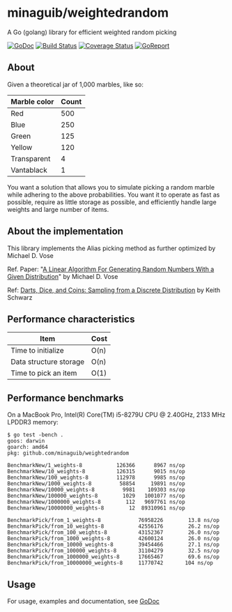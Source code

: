 # minaguib/weightedrandom

A Go (golang) library for efficient weighted random picking

[![GoDoc](https://godoc.org/github.com/minaguib/weightedrandom?status.svg)](https://godoc.org/github.com/minaguib/weightedrandom)
[![Build Status](https://travis-ci.org/minaguib/weightedrandom.svg)](https://travis-ci.org/minaguib/weightedrandom)
[![Coverage Status](https://coveralls.io/repos/github/minaguib/weightedrandom/badge.svg?branch=master)](https://coveralls.io/github/minaguib/weightedrandom?branch=master)
[![GoReport](https://goreportcard.com/badge/github.com/minaguib/weightedrandom)](https://goreportcard.com/report/github.com/minaguib/weightedrandom)

## About

Given a theoretical jar of 1,000 marbles, like so:

|Marble color|Count|
|---|---|
|Red|500|
|Blue|250|
|Green|125|
|Yellow|120|
|Transparent|4|
|Vantablack|1|

You want a solution that allows you to simulate picking a random marble while adhering to the above probabilities.  You want it to operate as fast as possible, require as little storage as possible, and efficiently handle large weights and large number of items.


## About the implementation

This library implements the Alias picking method as further optimized by Michael D. Vose

Ref. Paper: "[A Linear Algorithm For Generating Random Numbers With a Given Distribution](https://pdfs.semanticscholar.org/f65b/cde1fcf82e05388b31de80cba10bf65acc07.pdf)" by Michael D. Vose

Ref: [Darts, Dice, and Coins: Sampling from a Discrete Distribution](https://www.keithschwarz.com/darts-dice-coins/) by Keith Schwarz

## Performance characteristics

|Item|Cost|
|---|---|
|Time to initialize|O(n)|
|Data structure storage|O(n)|
|Time to pick an item|O(1)|

## Performance benchmarks

On a MacBook Pro, Intel(R) Core(TM) i5-8279U CPU @ 2.40GHz, 2133 MHz LPDDR3 memory:

```
$ go test -bench .
goos: darwin
goarch: amd64
pkg: github.com/minaguib/weightedrandom

BenchmarkNew/1_weights-8           126366      8967 ns/op
BenchmarkNew/10_weights-8          126315      9015 ns/op
BenchmarkNew/100_weights-8         112978      9985 ns/op
BenchmarkNew/1000_weights-8         58854     19891 ns/op
BenchmarkNew/10000_weights-8         9981    109303 ns/op
BenchmarkNew/100000_weights-8        1029   1001077 ns/op
BenchmarkNew/1000000_weights-8        112   9697761 ns/op
BenchmarkNew/10000000_weights-8        12  89310961 ns/op

BenchmarkPick/from_1_weights-8            76958226        13.8 ns/op
BenchmarkPick/from_10_weights-8           42556176        26.2 ns/op
BenchmarkPick/from_100_weights-8          43152367        26.0 ns/op
BenchmarkPick/from_1000_weights-8         42600124        26.0 ns/op
BenchmarkPick/from_10000_weights-8        39454466        27.1 ns/op
BenchmarkPick/from_100000_weights-8       31104279        32.5 ns/op
BenchmarkPick/from_1000000_weights-8      17665467        69.6 ns/op
BenchmarkPick/from_10000000_weights-8     11770742       104 ns/op
```

## Usage

For usage, examples and documentation, see [GoDoc](https://godoc.org/github.com/minaguib/weightedrandom)
